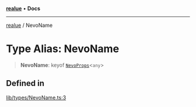 [**realue**](../README.md) • **Docs**

***

[realue](../README.md) / NevoName

# Type Alias: NevoName

> **NevoName**: keyof [`NevoProps`](NevoProps.md)\<`any`\>

## Defined in

[lib/types/NevoName.ts:3](https://github.com/nevoland/realue/blob/02eadad2b1348179ffb758c002c1a34797a6b7aa/lib/types/NevoName.ts#L3)
